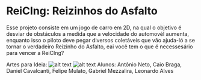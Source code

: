 # ReiCIng: Reizinhos do Asfalto
Esse projeto consiste em um jogo de carro em 2D, na qual o objetivo é desviar de obstáculos a medida que a velocidade do automovél aumenta, enquanto isso o piloto deve pegar diversos coletáveis que vão ajuda-ló a se tornar o verdadeiro Reizinho do Asfalto, eai você tem o que é necessesário para vencer a ReiCIng?

Artes para Ideia:
![alt text](https://www.spriters-resource.com/resources/game_icons/3/2963.png?updated=1460947398 "Arte1")
![alt text](https://www.spriters-resource.com/fullview/179604/ "Arte2")
Alunos: Antônio Neto, Caio Braga, Daniel Cavalcanti, Felipe Mulato, Gabriel Mezzalira, Leonardo Alves
